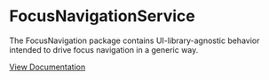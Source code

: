 # FocusNavigationService

The FocusNavigation package contains UI-library-agnostic behavior intended to drive focus navigation in a generic way.

[View Documentation](https://roblox.github.io/focus-navigation-internal/api-reference/focus-navigation/)
